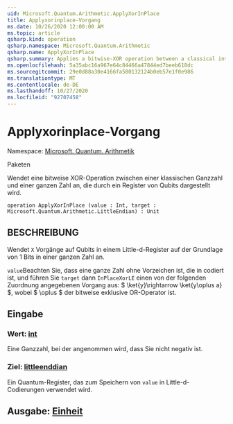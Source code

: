 ```yaml
---
uid: Microsoft.Quantum.Arithmetic.ApplyXorInPlace
title: Applyxorinplace-Vorgang
ms.date: 10/26/2020 12:00:00 AM
ms.topic: article
qsharp.kind: operation
qsharp.namespace: Microsoft.Quantum.Arithmetic
qsharp.name: ApplyXorInPlace
qsharp.summary: Applies a bitwise-XOR operation between a classical integer and an integer represented by a register of qubits.
ms.openlocfilehash: 5a35abc16a967e64c84466a47844ed7beeb618dc
ms.sourcegitcommit: 29e0d88a30e4166fa580132124b0eb57e1f0e986
ms.translationtype: MT
ms.contentlocale: de-DE
ms.lasthandoff: 10/27/2020
ms.locfileid: "92707458"
---
```

# <a name="applyxorinplace-operation"></a>Applyxorinplace-Vorgang

Namespace: [Microsoft. Quantum. Arithmetik](xref:Microsoft.Quantum.Arithmetic)

Paketen [](https://nuget.org/packages/)


Wendet eine bitweise XOR-Operation zwischen einer klassischen Ganzzahl und einer ganzen Zahl an, die durch ein Register von Qubits dargestellt wird.

```qsharp
operation ApplyXorInPlace (value : Int, target : Microsoft.Quantum.Arithmetic.LittleEndian) : Unit
```


## <a name="description"></a>BESCHREIBUNG

Wendet `X` Vorgänge auf Qubits in einem Little-d-Register auf der Grundlage von 1 Bits in einer ganzen Zahl an.

`value`Beachten Sie, dass eine ganze Zahl ohne Vorzeichen ist, die in codiert ist, und führen Sie `target` dann `InPlaceXorLE` einen von der folgenden Zuordnung angegebenen Vorgang aus: $ \ket{y}\rightarrow \ket{y\oplus a} $, wobei $ \oplus $ der bitweise exklusive OR-Operator ist.

## <a name="input"></a>Eingabe

### <a name="value--int"></a>Wert: [int](xref:microsoft.quantum.lang-ref.int)

Eine Ganzzahl, bei der angenommen wird, dass Sie nicht negativ ist.


### <a name="target--littleendian"></a>Ziel: [littleenddian](xref:Microsoft.Quantum.Arithmetic.LittleEndian)

Ein Quantum-Register, das zum Speichern von `value` in Little-d-Codierungen verwendet wird.



## <a name="output--unit"></a>Ausgabe: [Einheit](xref:microsoft.quantum.lang-ref.unit)

